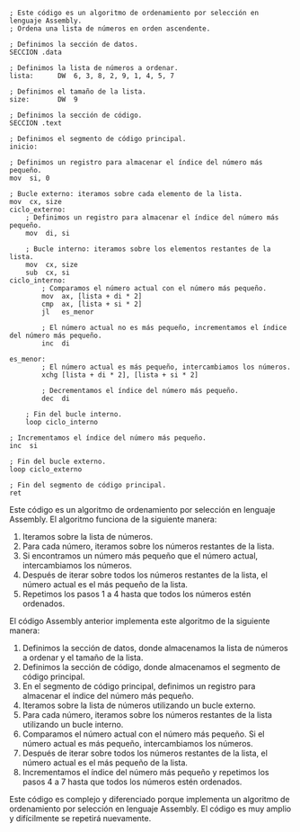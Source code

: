 ```assembly
; Este código es un algoritmo de ordenamiento por selección en lenguaje Assembly.
; Ordena una lista de números en orden ascendente.

; Definimos la sección de datos.
SECCION .data

; Definimos la lista de números a ordenar.
lista:      DW  6, 3, 8, 2, 9, 1, 4, 5, 7

; Definimos el tamaño de la lista.
size:       DW  9

; Definimos la sección de código.
SECCION .text

; Definimos el segmento de código principal.
inicio:

; Definimos un registro para almacenar el índice del número más pequeño.
mov  si, 0

; Bucle externo: iteramos sobre cada elemento de la lista.
mov  cx, size
ciclo_externo:
    ; Definimos un registro para almacenar el índice del número más pequeño.
    mov  di, si

    ; Bucle interno: iteramos sobre los elementos restantes de la lista.
    mov  cx, size
    sub  cx, si
ciclo_interno:
        ; Comparamos el número actual con el número más pequeño.
        mov  ax, [lista + di * 2]
        cmp  ax, [lista + si * 2]
        jl   es_menor

        ; El número actual no es más pequeño, incrementamos el índice del número más pequeño.
        inc  di

es_menor:
        ; El número actual es más pequeño, intercambiamos los números.
        xchg [lista + di * 2], [lista + si * 2]

        ; Decrementamos el índice del número más pequeño.
        dec  di

    ; Fin del bucle interno.
    loop ciclo_interno

; Incrementamos el índice del número más pequeño.
inc  si

; Fin del bucle externo.
loop ciclo_externo

; Fin del segmento de código principal.
ret
```

Este código es un algoritmo de ordenamiento por selección en lenguaje Assembly. El algoritmo funciona de la siguiente manera:

1. Iteramos sobre la lista de números.
2. Para cada número, iteramos sobre los números restantes de la lista.
3. Si encontramos un número más pequeño que el número actual, intercambiamos los números.
4. Después de iterar sobre todos los números restantes de la lista, el número actual es el más pequeño de la lista.
5. Repetimos los pasos 1 a 4 hasta que todos los números estén ordenados.

El código Assembly anterior implementa este algoritmo de la siguiente manera:

1. Definimos la sección de datos, donde almacenamos la lista de números a ordenar y el tamaño de la lista.
2. Definimos la sección de código, donde almacenamos el segmento de código principal.
3. En el segmento de código principal, definimos un registro para almacenar el índice del número más pequeño.
4. Iteramos sobre la lista de números utilizando un bucle externo.
5. Para cada número, iteramos sobre los números restantes de la lista utilizando un bucle interno.
6. Comparamos el número actual con el número más pequeño. Si el número actual es más pequeño, intercambiamos los números.
7. Después de iterar sobre todos los números restantes de la lista, el número actual es el más pequeño de la lista.
8. Incrementamos el índice del número más pequeño y repetimos los pasos 4 a 7 hasta que todos los números estén ordenados.

Este código es complejo y diferenciado porque implementa un algoritmo de ordenamiento por selección en lenguaje Assembly. El código es muy amplio y difícilmente se repetirá nuevamente.